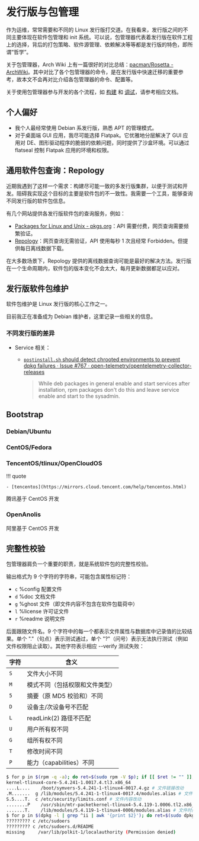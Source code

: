 # 发行版与包管理

作为运维，常常需要和不同的 Linux 发行版打交道。在我看来，发行版之间的不同主要体现在软件包管理和 init 系统。可以说，包管理器代表着发行版在软件工程上的选择，背后的打包策略、软件源管理、依赖解决等等都是发行版的特色，即所谓“哲学”。

关于包管理器，Arch Wiki 上有一篇很好的对比总结：[pacman/Rosetta - ArchWiki](https://wiki.archlinux.org/title/Pacman/Rosetta)。其中对比了各个包管理器的命令，是在发行版中快速迁移的重要参考，故本文不会再对比介绍各包管理器的命令、配置等。

关于使用包管理器参与开发的各个流程，如 [构建](../../语言和软件开发/工具/build.md) 和 [调试](../../语言和软件开发/工具/debug.md)，请参考相应文档。

## 个人偏好

- 我个人最经常使用 Debian 系发行版，熟悉 APT 的管理模式。
- 对于桌面端 GUI 应用，我尽可能选择 Flatpak。它优雅地分层解决了 GUI 应用对 DE、图形驱动程序的脆弱的依赖问题，同时提供了沙盒环境。可以通过 flatseal 控制 Flatpak 应用的环境和权限。

## 通用软件包查询：Repology

近期我遇到了这样一个需求：构建尽可能一致的多发行版集群，以便于测试和开发。阻碍我实现这个目标的主要是软件包的不一致性。我需要一个工具，能够查询不同发行版的软件包信息。

有几个网站提供各发行版软件包的查询服务，例如：

- [Packages for Linux and Unix - pkgs.org](https://pkgs.org/)：API 需要付费，网页查询需要频繁验证。
- [Repology](https://repology.org/)：网页查询无需验证，API 使用每秒 1 次且经常 Forbidden。但提供每日离线数据下载。

在大多数场景下，Repology 提供的离线数据查询可能是最好的解决方法。发行版在一个生命周期内，软件包的版本变化不会太大，每月更新数据都足以应对。

## 发行版软件包维护

软件包维护是 Linux 发行版的核心工作之一。

目前我正在准备成为 Debian 维护者，这里记录一些相关的信息。

### 不同发行版的差异

- Service 相关：
    - [`postinstall.sh` should detect chrooted environments to prevent dpkg failures · Issue #767 · open-telemetry/opentelemetry-collector-releases](https://github.com/open-telemetry/opentelemetry-collector-releases/issues/767)

        > While deb packages in general enable and start services after installation, rpm packages don't do this and leave service enable and start to the sysadmin.

## Bootstrap

### Debian/Ubuntu

### CentOS/Fedora

### TencentOS/tlinux/OpenCloudOS

!!! quote

    - [tencentos](https://mirrors.cloud.tencent.com/help/tencentos.html)

腾讯基于 CentOS 开发

### OpenAnolis

阿里基于 CentOS 开发

## 完整性校验

包管理器肩负一个重要的职责，就是系统软件包的完整性校验。

输出格式为 9 个字符的字符串，可能包含属性标记符：

- `c` %config 配置文件
- `d` %doc 文档文件
- `g` %ghost 文件（即文件内容不包含在软件包载荷中）
- `l` %license 许可证文件
- `r` %readme 说明文件

后面跟随文件名。9 个字符中的每一个都表示文件属性与数据库中记录值的比较结果。单个 "."（句点）表示测试通过，单个 "?"（问号）表示无法执行测试（例如文件权限阻止读取）。其他字符表示相应 --verify 测试失败：

| 字符 | 含义 |
|------|------|
| `S` | 文件大小不同 |
| `M` | 模式不同（包括权限和文件类型） |
| `5` | 摘要（原 MD5 校验和）不同 |
| `D` | 设备主/次设备号不匹配 |
| `L` | readLink(2) 路径不匹配 |
| `U` | 用户所有权不同 |
| `G` | 组所有权不同 |
| `T` | 修改时间不同 |
| `P` | 能力（capabilities）不同 |

```bash
$ for p in $(rpm -q -a); do ret=$(sudo rpm -V $p); if [[ $ret != "" ]]; then printf "$p\n$ret\n"; fi; done
kernel-tlinux4-core-5.4.241-1.0017.4.tl3.x86_64
....L....    /boot/symvers-5.4.241-1-tlinux4-0017.4.gz # 文件链接改动
.M.......  g /lib/modules/5.4.241-1-tlinux4-0017.4/modules.alias # 文件权限改动
S.5....T.  c /etc/security/limits.conf # 文件内容改动
........P    /usr/sbin/mtr-packetkernel-tlinux4-5.4.119-1.0006.tl2.x86_64 # 文件 cap 改动
.......T.    /lib/modules/5.4.119-1-tlinux4-0006/modules.alias # 文件时间改动
$ for p in $(dpkg -l | grep ^ii | awk '{print $2}'); do ret=$(sudo dpkg -V $p); if [[ $ret != "" ]]; then printf "$p\n$ret\n"; fi; done
????????? c /etc/sudoers
????????? c /etc/sudoers.d/README
missing     /var/lib/polkit-1/localauthority (Permission denied)
```
